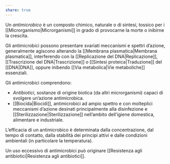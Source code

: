 ```yaml
---
share: true
---
```

Un *antimicrobico* è un composto chimico, naturale o di sintesi, tossico per i [[Microrganismo|Microrganismi]] in grado di provocarne la morte o inibirne la crescita.

Gli antimicrobici possono presentare svariati meccanismi e spettri d’azione, generalmente agiscono alterando la [[Membrana plasmatica|Membrana plasmatica]], interferendo con la [[Replicazione del DNA|Replicazione]], [[Trascrizione del DNA|Trascrizione]] o [[Sintesi proteica|Traduzione]] del [[DNA|DNA]], oppure inibendo [[Via metabolica|Vie metaboliche]] essenziali.

Gli antimicrobici comprendono:
- *Antibiotici*, sostanze di origine biotica (da altri microrganismi) capaci di svolgere un’azione antimicrobica.
- [[Biocida|Biocidi]], antimicrobici ad ampio spettro e con molteplici meccanismi d’azione desinati principalmente alla disinfezione e [[Sterilizzazione|Sterilizzazione]] nell’ambito dell’igiene domestica, alimentare e industriale.

L’efficacia di un antimicrobico è determinata dalla concentrazione, dal tempo di contatto, dalla stabilità dei principi attivi e dalle condizioni ambientali (in particolare la temperatura).

Un uso eccessivo di antimicrobici può originare [[Resistenza agli antibiotici|Resistenza agli antibiotici]].